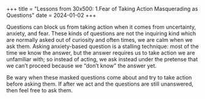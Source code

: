 +++
title = "Lessons from 30x500: 1.Fear of Taking Action Masquerading as Questions"
date = 2024-01-02
+++

Questions can block us from taking action when it comes from uncertainty, anxiety, and fear. These kinds of questions are not the inquiring kind which are normally asked out of curiosity and often times, we are calm when we ask them. Asking anxiety-based question is a stalling technique: most of the time we know the answer, but the answer requires us to take action we are unfamiliar with; so instead of acting, we ask instead under the pretense that we can’t proceed because we “don’t know” the answer yet.

Be wary when these masked questions come about and try to take action before asking them. If after we act and the questions are still unanswered, then feel free to ask them.